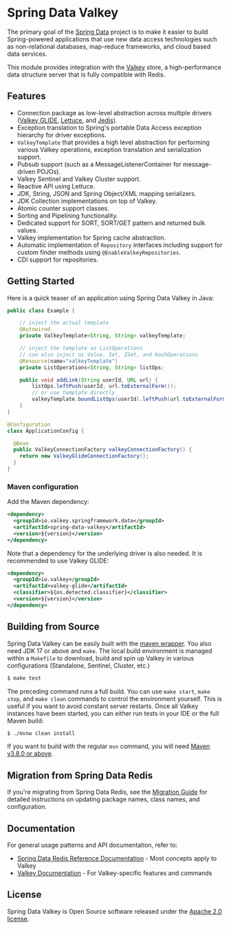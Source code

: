 # Spring Data Valkey

The primary goal of the [Spring Data](https://spring.io/projects/spring-data/) project is to make it easier to build Spring-powered applications that use new data access technologies such as non-relational databases, map-reduce frameworks, and cloud based data services.

This module provides integration with the [Valkey](https://valkey.io/) store, a high-performance data structure server that is fully compatible with Redis.

## Features

* Connection package as low-level abstraction across multiple drivers ([Valkey GLIDE](https://github.com/valkey-io/valkey-glide), [Lettuce](https://github.com/lettuce-io/lettuce-core), and [Jedis](https://github.com/redis/jedis)).
* Exception translation to Spring's portable Data Access exception hierarchy for driver exceptions.
* `ValkeyTemplate` that provides a high level abstraction for performing various Valkey operations, exception translation and serialization support.
* Pubsub support (such as a MessageListenerContainer for message-driven POJOs).
* Valkey Sentinel and Valkey Cluster support.
* Reactive API using Lettuce.
* JDK, String, JSON and Spring Object/XML mapping serializers.
* JDK Collection implementations on top of Valkey.
* Atomic counter support classes.
* Sorting and Pipelining functionality.
* Dedicated support for SORT, SORT/GET pattern and returned bulk values.
* Valkey implementation for Spring cache abstraction.
* Automatic implementation of `Repository` interfaces including support for custom finder methods using `@EnableValkeyRepositories`.
* CDI support for repositories.

## Getting Started

Here is a quick teaser of an application using Spring Data Valkey in Java:

```java
public class Example {

    // inject the actual template
    @Autowired
    private ValkeyTemplate<String, String> valkeyTemplate;

    // inject the template as ListOperations
    // can also inject as Value, Set, ZSet, and HashOperations
    @Resource(name="valkeyTemplate")
    private ListOperations<String, String> listOps;

    public void addLink(String userId, URL url) {
        listOps.leftPush(userId, url.toExternalForm());
        // or use template directly
        valkeyTemplate.boundListOps(userId).leftPush(url.toExternalForm());
    }
}

@Configuration
class ApplicationConfig {

  @Bean
  public ValkeyConnectionFactory valkeyConnectionFactory() {
    return new ValkeyGlideConnectionFactory();
  }
}
```

### Maven configuration

Add the Maven dependency:

```xml
<dependency>
  <groupId>io.valkey.springframework.data</groupId>
  <artifactId>spring-data-valkey</artifactId>
  <version>${version}</version>
</dependency>
```

Note that a dependency for the underlying driver is also needed. It is recommended to use Valkey GLIDE:

```xml
<dependency>
  <groupId>io.valkey</groupId>
  <artifactId>valkey-glide</artifactId>
  <classifier>${os.detected.classifier}</classifier>
  <version>${version}</version>
</dependency>
```

## Building from Source

Spring Data Valkey can be easily built with the [maven wrapper](https://github.com/takari/maven-wrapper). You also need JDK 17 or above and `make`. The local build environment is managed within a `Makefile` to download, build and spin up Valkey in various configurations (Standalone, Sentinel, Cluster, etc.)

```bash
$ make test
```

The preceding command runs a full build. You can use `make start`, `make stop`, and `make clean` commands to control the environment yourself. This is useful if you want to avoid constant server restarts. Once all Valkey instances have been started, you can either run tests in your IDE or the full Maven build:

```bash
$ ./mvnw clean install
```

If you want to build with the regular `mvn` command, you will need [Maven v3.8.0 or above](https://maven.apache.org/run-maven/index.html).

## Migration from Spring Data Redis

If you're migrating from Spring Data Redis, see the [Migration Guide](MIGRATION.md) for detailed instructions on updating package names, class names, and configuration.

## Documentation

For general usage patterns and API documentation, refer to:
* [Spring Data Redis Reference Documentation](https://docs.spring.io/spring-data/redis/reference/) - Most concepts apply to Valkey
* [Valkey Documentation](https://valkey.io/docs/) - For Valkey-specific features and commands

## License

Spring Data Valkey is Open Source software released under the [Apache 2.0 license](https://www.apache.org/licenses/LICENSE-2.0.html).
